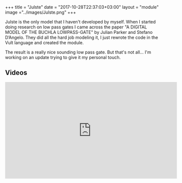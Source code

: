 +++
title = "Julste"
date = "2017-10-28T22:37:03+03:00"
layout = "module"
image ="../images/Julste.png"
+++

Julste is the only model that I haven't developed by myself. When I started doing research on low pass gates I came across the paper "A DIGITAL MODEL OF THE BUCHLA LOWPASS-GATE" by Julian Parker and Stefano D’Angelo. They did all the hard job modeling it, I just rewrote the code in the Vult language and created the module.

The result is a really nice sounding low pass gate. But that's not all... I'm working on an update trying to give it my personal touch.

## Videos

<iframe width="560" height="315" src="https://www.youtube.com/embed/QLRYX9xlE7U" frameborder="0" allowfullscreen></iframe>
